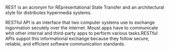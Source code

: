 REST is an acronym for REpresentational State Transfer and an architectural style for distributes hypermedia systems. 

RESTful API is an interface that two computer systems use  to exchange ingormation secutely over the internet. Moust apps have to communicate whit other internal and third-party apps to perform various tasks.RESTful APIs suppot this informational exchange because they follow secure, reliable, and efficient software communication standards.

